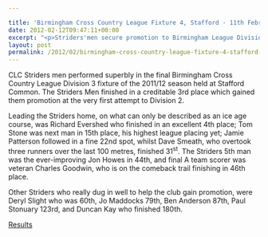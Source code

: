```yaml
---

title: 'Birmingham Cross Country League Fixture 4, Stafford - 11th February 2012'
date: 2012-02-12T09:47:11+00:00
excerpt: "<p>Striders'men secure promotion to Birmingham League Division 2...</p>"
layout: post
permalink: /2012/02/birmingham-cross-country-league-fixture-4-stafford-12th-february-2012/
---
```

</p> 

CLC Striders men performed superbly in the final Birmingham Cross Country League Division 3 fixture of the 2011/12 season held at Stafford Common. The Striders Men finished in a creditable 3rd place which gained them promotion at the very first attempt to Division 2.

Leading the Striders home, on what can only be described as an ice age course, was Richard Evershed who finished in an excellent 4th place; Tom Stone was next man in 15th place, his highest league placing yet; Jamie Patterson followed in a fine 22nd spot, whilst Dave Smeath, who overtook three runners over the last 100 metres, finished 31<sup>st</sup>. The Striders 5th man was the ever-improving Jon Howes in 44th, and final A team scorer was veteran Charles Goodwin, who is on the comeback trail finishing in 46th place.

Other Striders who really dug in well to help the club gain promotion, were Deryl Slight who was 60th, Jo Maddocks 79th, Ben Anderson 87th, Paul Stonuary 123rd, and Duncan Kay who finished 180th.

<a href="http://www.clcstriders-runningclub.co.uk/images/documents/2012bccl4.pdf" target="_blank" rel="nofollow">Results</a>